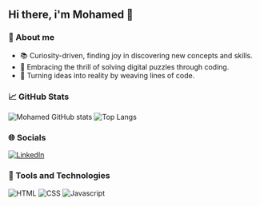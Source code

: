 ## Hi there, i'm Mohamed 👋
<h3>&#x1F4C4; About me</h3>

 - &#x1F4DA; Curiosity-driven, finding joy in discovering new concepts and skills.
 - &#x1F31F; Embracing the thrill of solving digital puzzles through coding.
 - &#x1F680; Turning ideas into reality by weaving lines of code.

<h3>&#x1F4C8; GitHub Stats</h3>

![Mohamed GitHub stats](https://github-readme-stats.vercel.app/api?username=MAsecurity&show_icons=true&theme=radical)
![Top Langs](https://github-readme-stats.vercel.app/api/top-langs/?username=MAsecurity&layout=compact)

<h3>
 &#x1F310; Socials
</h3>

<a href="https://www.linkedin.com/in/mohamed-haji-mohamed-533590275/" target="_blank"><img src="https://img.shields.io/badge/LinkedIn-0077B5?style=for-the-badge&logo=linkedin&logoColor=white" alt="LinkedIn" /></a>

<h3>
  &#x1F527; Tools and Technologies
</h3>

![HTML](https://img.shields.io/badge/HTML5-E34F26?style=for-the-badge&logo=html5&logoColor=white)
![CSS](https://img.shields.io/badge/CSS3-1572B6?style=for-the-badge&logo=css3&logoColor=white)
![Javascript](https://img.shields.io/badge/JavaScript-323330?style=for-the-badge&logo=javascript&logoColor=F7DF1E)



